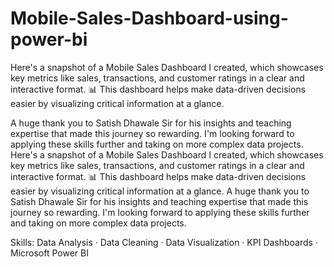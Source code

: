 # Mobile-Sales-Dashboard-using-power-bi

Here's a snapshot of a Mobile Sales Dashboard I created, which showcases key metrics like sales, transactions, and customer ratings in a clear and interactive format. 📊 This dashboard helps make data-driven decisions easier by visualizing critical information at a glance.

A huge thank you to Satish Dhawale Sir for his insights and teaching expertise that made this journey so rewarding. I'm looking forward to applying these skills further and taking on more complex data projects.
Here's a snapshot of a Mobile Sales Dashboard I created, which showcases key metrics like sales, transactions, and customer ratings in a clear and interactive format. 📊 This dashboard helps make data-driven decisions easier by visualizing critical information at a glance. A huge thank you to Satish Dhawale Sir for his insights and teaching expertise that made this journey so rewarding. I'm looking forward to applying these skills further and taking on more complex data projects.

Skills: Data Analysis · Data Cleaning · Data Visualization · KPI Dashboards · Microsoft Power BI
